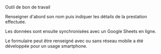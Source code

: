 Outil de bon de travail

Renseigner d'abord son nom puis indiquer les détails de la prestation effectuée.

Les données sont ensuite synchronisées avec un Google Sheets en ligne.

Le formulaire peut être renseigné avec ou sans réseau mobile a été développée pour un usage smartphone.
